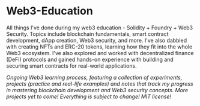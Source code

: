 # Web3-Education
All things I've done during my web3 education - Solidity + Foundry + Web3 Security. Topics include blockchain fundamentals, smart contract development, dApp creation, Web3 security, and more. I've also dabbled with creating NFTs and ERC-20 tokens, learning how they fit into the whole Web3 ecosystem. I've also explored and worked with decentralized finance (DeFi) protocols and gained hands-on experience with building and securing smart contracts for real-world applications.

<i>Ongoing Web3 learning process, featuring a collection of experiments, projects (practice and real-life examples) and notes that track my progress in mastering blockchain development and Web3 security concepts. More projects yet to come! Everything is subject to change! MIT license!</i>
